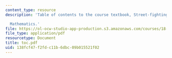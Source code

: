 ```yaml
---
content_type: resource
description: 'Table of contents to the course textbook, Street-fighting

  Mathematics.'
file: https://ol-ocw-studio-app-production.s3.amazonaws.com/courses/18-098-street-fighting-mathematics-january-iap-2008/138fcf47f2fdc11b6dbc09b015521f02_toc.pdf
file_type: application/pdf
resourcetype: Document
title: toc.pdf
uid: 138fcf47-f2fd-c11b-6dbc-09b015521f02
---
```

